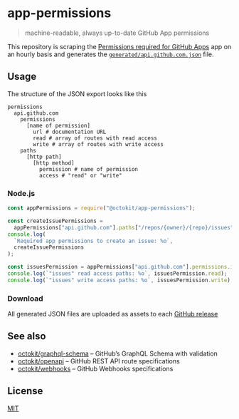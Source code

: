 # app-permissions

> machine-readable, always up-to-date GitHub App permissions

This repository is scraping the [Permissions required for GitHub Apps](https://docs.github.com/en/rest/reference/permissions-required-for-github-apps) app on an hourly basis and generates the [`generated/api.github.com.json`](generated/api.github.com.json) file.

## Usage

The structure of the JSON export looks like this

```
permissions
  api.github.com
    permissions
      [name of permission]
        url # documentation URL
        read # array of routes with read access
        write # array of routes with write access
    paths
      [http path]
        [http method]
          permission # name of permission
          access # "read" or "write"
```

### Node.js

```js
const appPermissions = require("@octokit/app-permissions");

const createIssuePermissions =
  appPermissions["api.github.com"].paths["/repos/{owner}/{repo}/issues"].post;
console.log(
  `Required app permissions to create an issue: %o`,
  createIssuePermissions
);

const issuesPermission = appPermissions["api.github.com"].permissions.issues;
console.log(`"issues" read access paths: %o`, issuesPermission.read);
console.log(`"issues" write access paths: %o`, issuesPermission.write);
```

### Download

All generated JSON files are uploaded as assets to each [GitHub release](https://github.com/octokit/app-permissions/releases)

## See also

- [octokit/graphql-schema](https://github.com/octokit/graphql-schema) – GitHub’s GraphQL Schema with validation
- [octokit/openapi](https://github.com/octokit/openapi) – GitHub REST API route specifications
- [octokit/webhooks](https://github.com/octokit/webhooks) – GitHub Webhooks specifications

## License

[MIT](LICENSE)
